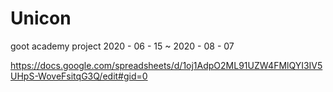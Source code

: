 # Unicon
goot academy project
2020 - 06 - 15 ~ 2020 - 08 - 07


https://docs.google.com/spreadsheets/d/1oj1AdpO2ML91UZW4FMlQYI3IV5UHpS-WoveFsitqG3Q/edit#gid=0
